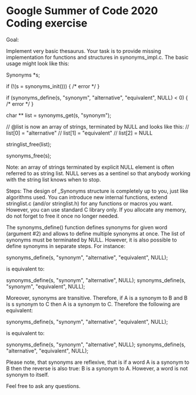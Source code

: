 Google Summer of Code 2020 Coding exercise
==========================================


Goal:

Implement very basic thesaurus. Your task is to provide missing implementation
for functions and structures in synonyms_impl.c. The basic usage might look
like this:

  Synonyms *s;

  if (!(s = synonyms_init())) {
      /* error */
  }

  if (synonyms_define(s, "synonym", "alternative", "equivalent", NULL) < 0) {
      /* error */
  }

  char ** list = synonyms_get(s, "synonym");

  // @list is now an array of strings, terminated by NULL and looks like this:
  // list[0] = "alternative"
  // list[1] = "equivalent"
  // list[2] = NULL

  stringlist_free(list);

  synonyms_free(s);

Note: an array of strings terminated by explicit NULL element is often referred
to as string list. NULL serves as a sentinel so that anybody working with the
string list knows when to stop.

Steps:
The design of _Synonyms structure is completely up to you, just like algorithms
used. You can introduce new internal functions, extend stringlist.c (and/or
stringlist.h) for any functions or macros you want. However, you can use
standard C library only. If you allocate any memory, do not forget to free it
once no longer needed.

The synonyms_define() function defines synonyms for given word (argument #2)
and allows to define multiple synonyms at once. The list of synonyms must be
terminated by NULL. However, it is also possible to define synonyms in separate
steps. For instance:

  synonyms_define(s, "synonym", "alternative", "equivalent", NULL);

is equivalent to:

  synonyms_define(s, "synonym", "alternative", NULL);
  synonyms_define(s, "synonym", "equivalent", NULL);

Moreover, synonyms are transitive. Therefore, if A is a synonym to B and B is s
synonym to C then A is a synonym to C. Therefore the following are equivalent:

  synonyms_define(s, "synonym", "alternative", "equivalent", NULL);

is equivalent to:

  synonyms_define(s, "synonym", "alternative", NULL);
  synonyms_define(s, "alternative", "equivalent", NULL);

Please note, that synonyms are reflexive, that is if a word A is a synonym to B
then the reverse is also true: B is a synonym to A. However, a word is not
synonym to itself.


Feel free to ask any questions.
